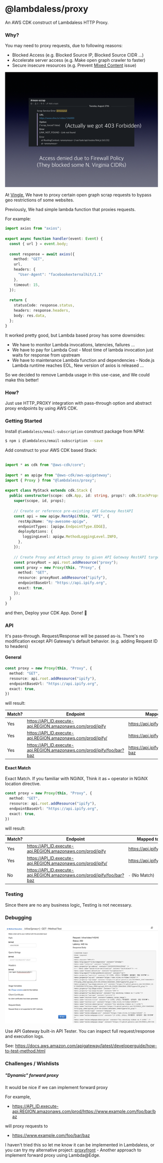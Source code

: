 # @lambdaless/proxy

An AWS CDK construct of Lambdaless HTTP Proxy.

### Why?

You may need to proxy requests, due to following reasons:

- Blocked Access (e.g. Blocked Source IP, Blocked Source CIDR ...)
- Accelerate server access (e.g. Make open graph crawler to faster)
- Secure insecure resources (e.g. Prevent [Mixed Content](https://developers.google.com/web/fundamentals/security/prevent-mixed-content/what-is-mixed-content?hl=en) issue) 
 
 
![Example](./assets/blocked.png) 

At [Vingle](https://www.vingle.net), We have to proxy certain open graph scrap requests to bypass geo restrictions of some websites.

Previously, We had simple lambda function that proxies requests. 

For example: 

```typescript
import axios from "axios";

export async function handler(event: Event) {
  const { url } = event.body;
 
  const response = await axios({
    method: "GET",
    url,
    headers: {
      "User-Agent": "facebookexternalhit/1.1"
    },
    timeout: 15,
  });

  return { 
    statusCode: response.status,
    headers: response.headers,
    body: res.data,
  };
}
```

It worked pretty good, but Lambda based proxy has some downsides:

- We have to monitor Lambda invocations, latencies, failures ...
- We have to pay for Lambda Cost - Most time of lambda invocation just waits for response from upstream
- We have to maintenance Lambda function and dependencies - Node.js Lambda runtime reaches EOL, New version of axios is released ...   

So we decided to remove Lambda usage in this use-case, and We could make this better!

### How?

Just use HTTP_PROXY integration with pass-through option and abstract proxy endpoints by using AWS CDK. 


### Getting Started

Install `@lambdaless/email-subscription` construct package from NPM:

```bash
$ npm i @lambdaless/email-subscription --save
```

Add construct to your AWS CDK based Stack:

```typescript

import * as cdk from "@aws-cdk/core";

import * as apigw from "@aws-cdk/aws-apigateway";
import { Proxy } from "@lambdaless/proxy";

export class MyStack extends cdk.Stack {
  public constructor(scope: cdk.App, id: string, props?: cdk.StackProps) {
    super(scope, id, props);

    // Create or reference pre-existing API Gateway RestAPI
    const api = new apigw.RestApi(this, "API", {
      restApiName: "my-awesome-apigw",
      endpointTypes: [apigw.EndpointType.EDGE],
      deployOptions: {
        loggingLevel: apigw.MethodLoggingLevel.INFO,
      },
    });

    // Create Proxy and Attach proxy to given API Gateway RestAPI target
    const proxyRoot = api.root.addResource("proxy");
    const proxy = new Proxy(this, "Proxy", {
      method: "GET",
      resource: proxyRoot.addResource("ipify"),
      endpointBaseUrl: "https://api.ipify.org",
      exact: true,
    });
  }
}
```

and then, Deploy your CDK App. Done! 🎉

### API

It's pass-through. Request/Response will be passed as-is. There's no modification except API Gateway's default behavior. (e.g. adding Request ID to headers) 


#### General

```typescript
const proxy = new Proxy(this, "Proxy", {
  method: "GET",
  resource: api.root.addResource("ipify"),
  endpointBaseUrl: "https://api.ipify.org",
  exact: true,
})
```

will result:

| Match? | Endpoint | Mapped to |
| -------- | --------- | ------- |
| Yes | https://API_ID.execute-api.REGION.amazonaws.com/prod/ipify | https://api.ipify.org/ |
| Yes | https://API_ID.execute-api.REGION.amazonaws.com/prod/ipify/ | https://api.ipify.org/ |
| Yes | https://API_ID.execute-api.REGION.amazonaws.com/prod/ipify/foo/bar?baz | https://api.ipify.org/foo/bar?baz |


#### Exact Match

Exact Match. If you familiar with NGiNX, Think it as  `=` operator in NGiNX location directive. 

```typescript
const proxy = new Proxy(this, "Proxy", {
  method: "GET",
  resource: api.root.addResource("ipify"),
  endpointBaseUrl: "https://api.ipify.org",
  exact: true,
})
```

will result:

| Match? | Endpoint | Mapped to |
| -------- | --------- | ------- |
| Yes | https://API_ID.execute-api.REGION.amazonaws.com/prod/ipify | https://api.ipify.org/ |
| Yes | https://API_ID.execute-api.REGION.amazonaws.com/prod/ipify/ | https://api.ipify.org/ |
| No | https://API_ID.execute-api.REGION.amazonaws.com/prod/ipify/foo/bar?baz | `-` (No Match) |


### Testing

Since there are no any business logic, Testing is not necessary.


### Debugging

![tester](./assets/tester.png)

Use API Gateway built-in API Tester. You can inspect full request/response and execution logs.

See: https://docs.aws.amazon.com/apigateway/latest/developerguide/how-to-test-method.html


### Challenges / Wishlists

##### "Dynamic" forward proxy

It would be nice if we can implement forward proxy

For example, 

- https://API_ID.execute-api.REGION.amazonaws.com/prod/https://www.example.com/foo/bar/baz

will proxy requests to

- https://www.example.com/foo/bar/baz

I haven't tried this so let me know it can be implemented in Lambdaless, 
or you can try my alternative project: [proxyfront](https://github.com/mooyoul/proxyfront) - Another approach to implement forward proxy using Lambda@Edge.
